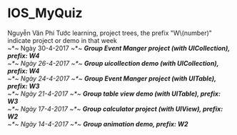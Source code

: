 # IOS_MyQuiz
Nguyễn Văn Phi Tước learning, project trees, the prefix "W\\(number)" indicate project or demo in that week <br>
~*~ Ngày 30-4-2017 ~*~ 
<i> <b> Group Event Manger project (with UICollection), prefix: W4</b><i><br>
~*~ Ngày 26-4-2017 ~*~ 
<i> <b> Group uicollection demo (with UICollection), prefix: W4</b><i><br>
~*~ Ngày 24-4-2017 ~*~ 
<i> <b>Group Event Manger project (with UITable), prefix: W3</b></i> <br>
~*~ Ngày 21-4-2017 ~*~ 
<i> <b> Group table view demo (with UITable), prefix: W3</b></i> <br>
~*~ Ngày 17-4-2017 ~*~ 
<i><b>Group calculator project (with UIView), prefix: W2</b></i><br>
~*~ Ngày 14-4-2017 ~*~
<i> <b> Group animation demo, prefix: W2</b><i> <br>
